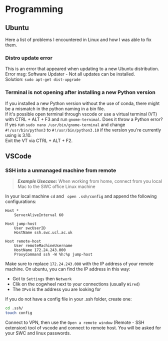 # Programming

## Ubuntu
Here a list of problems I encountered in Linux and how I was able to fix them.

### Distro update error
This is an error that appeared when updating to a new Ubuntu distribution.
Error msg: Software Updater - Not all updates can be installed.   
Solution: `sudo apt-get dist-upgrade`

### Terminal is not opening after installing a new Python version
If you installed a new Python version without the use of conda, there might be a mismatch in the python naming in a bin file.   
If it's possible open terminal through vscode or use a virtual terminal (VT) with CTRL + ALT + F3 and run `gnome-ternimal`.
Does it throw a Python error? If yes run `sudo nano /usr/bin/gnome-terminal` and change `#!/usr/bin/python3` to `#!/usr/bin/python3.10` if the version you're currently using is 3.10.  
Exit the VT via CTRL + ALT + F2.

## VSCode
### SSH into a unmanaged machine from remote
> **_Example Usecase:_**  When working from home, connect from you local Mac to the SWC office Linux machine

In your local machine `cd` and ` open .ssh/config` and append the following configurations:
```
Host *
    ServerAliveInterval 60

Host jump-host
    User swcUserID
    HostName ssh.swc.ucl.ac.uk

Host remote-host
    User remoteMachineUsername
    HostName 172.24.243.000
    ProxyCommand ssh -W %h:%p jump-host
```
Make sure to replace `172.24.243.000` with the IP address of your remote machine.
On ubuntu, you can find the IP address in this way:
* Got to `Settings` then `Network`
* Clik on the cogwheel next to your connections (usually `Wired`)
* The `IPv4` is the address you are looking for

If you do not have a config file in your .ssh folder, create one:

```bash
cd .ssh/
touch config
```

Connect to VPN, then use the `Open a remote window` (Remote - SSH extension) tool of vscode and connect to remote host. You will be asked for your SWC and linux passwords. 